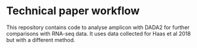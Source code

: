 # Technical paper workflow

This repository contains code to analyse amplicon with DADA2 for further
comparisons with RNA-seq data. It uses data collected for Haas et al
2018 but with a different method. 